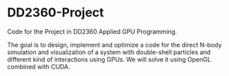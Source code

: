 # DD2360-Project
Code for the Project in DD2360 Applied GPU Programming.

The goal is to design, implement and optimize a code for the direct N-body simulation and visualization of a system with double-shell particles and different kind of interactions using GPUs. We will solve it using OpenGL combined with CUDA. 
